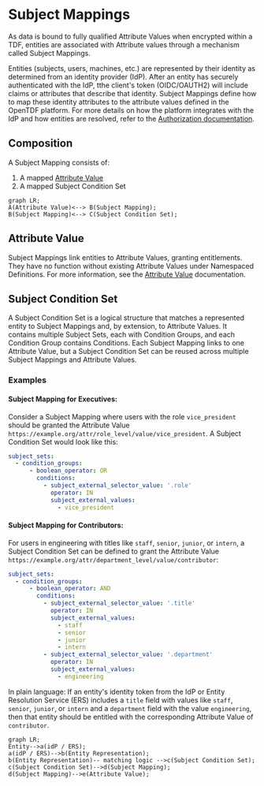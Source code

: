 # Subject Mappings

As data is bound to fully qualified Attribute Values when encrypted within a TDF, entities are associated with Attribute values through a mechanism called Subject Mappings.

Entities (subjects, users, machines, etc.) are represented by their identity as determined from an identity provider (IdP). After an entity has securely authenticated with the IdP, tthe client's token (OIDC/OAUTH2) will include claims or attributes that describe that identity. Subject Mappings define how to map these identity attributes to the attribute values defined in the OpenTDF platform. For more details on how the platform integrates with the IdP and how entities are resolved, refer to the [Authorization documentation](../authorization).

## Composition

A Subject Mapping consists of:

1. A mapped [Attribute Value](./attributes#values)
2. A mapped Subject Condition Set

```mermaid
graph LR;
A(Attribute Value)<--> B(Subject Mapping);
B(Subject Mapping)<--> C(Subject Condition Set);
```

## Attribute Value

Subject Mappings link entities to Attribute Values, granting entitlements. They have no function without existing Attribute Values under Namespaced Definitions. For more information, see the [Attribute Value](./attributes#values) documentation.

## Subject Condition Set

A Subject Condition Set is a logical structure that matches a represented entity to Subject Mappings and, by extension, to Attribute Values. It contains multiple Subject Sets, each with Condition Groups, and each Condition Group contains Conditions. Each Subject Mapping links to one Attribute Value, but a Subject Condition Set can be reused across multiple Subject Mappings and Attribute Values.

### Examples

#### Subject Mapping for Executives:

Consider a Subject Mapping where users with the role `vice_president` should be granted the Attribute Value `https://example.org/attr/role_level/value/vice_president`. A Subject Condition Set would look like this:

```yaml
subject_sets:
  - condition_groups:
      - boolean_operator: OR
        conditions:
          - subject_external_selector_value: '.role'
            operator: IN
            subject_external_values:
              - vice_president
```

#### Subject Mapping for Contributors:

For users in engineering with titles like `staff`, `senior`, `junior`, or `intern`, a Subject Condition Set can be defined to grant the Attribute Value `https://example.org/attr/department_level/value/contributor`:

```yaml
subject_sets:
  - condition_groups:
      - boolean_operator: AND
        conditions:
          - subject_external_selector_value: '.title'
            operator: IN
            subject_external_values:
              - staff
              - senior
              - junior
              - intern
          - subject_external_selector_value: '.department'
            operator: IN
            subject_external_values:
              - engineering
```

In plain language: If an entity's identity token from the IdP or Entity Resolution Service (ERS) includes a `title` field with values like `staff`, `senior`, `junior`, or `intern` and a `department` field with the value `engineering`, then that entity should be entitled with the corresponding Attribute Value of `contributor`.

```mermaid
graph LR;
Entity-->a(idP / ERS);
a(idP / ERS)-->b(Entity Representation);
b(Entity Representation)-- matching logic -->c(Subject Condition Set);
c(Subject Condition Set)-->d(Subject Mapping);
d(Subject Mapping)-->e(Attribute Value);
```
